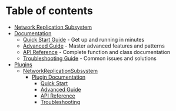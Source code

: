 # Table of contents

* [Network Replication Subsystem](README.md)
* [Documentation](Docs/)
  * [Quick Start Guide](Docs/QuickStart.md) - Get up and running in minutes
  * [Advanced Guide](Docs/Advanced.md) - Master advanced features and patterns
  * [API Reference](Docs/API_Reference.md) - Complete function and class documentation
  * [Troubleshooting Guide](Docs/Troubleshooting.md) - Common issues and solutions
* [Plugins](Plugins/)
  * [NetworkReplicationSubsystem](Plugins/NetworkReplicationSubsystem/)
    * [Plugin Documentation](Plugins/NetworkReplicationSubsystem/Docs/)
      * [Quick Start](Plugins/NetworkReplicationSubsystem/Docs/QuickStart.md)
      * [Advanced Guide](Plugins/NetworkReplicationSubsystem/Docs/Advanced.md)
      * [API Reference](Plugins/NetworkReplicationSubsystem/Docs/API_Reference.md)
      * [Troubleshooting](Plugins/NetworkReplicationSubsystem/Docs/Troubleshooting.md)
